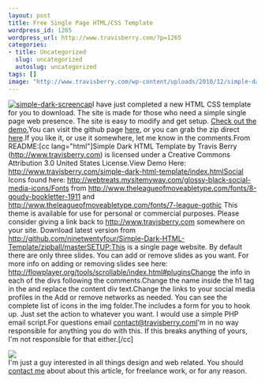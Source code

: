 ```yaml
--- 
layout: post
title: Free Single Page HTML/CSS Template
wordpress_id: 1265
wordpress_url: http://www.travisberry.com/?p=1265
categories: 
- title: Uncategorized
  slug: uncategorized
  autoslug: uncategorized
tags: []
image: "http://www.travisberry.com/wp-content/uploads/2010/12/simple-dark-screencap.jpg"
---
```

[![](http://www.travisberry.com/wp-content/uploads/2010/12/simple-dark-screencap.jpg "simple-dark-screencap")](http://www.travisberry.com/simple-dark-html-template/index.html)I have just completed a new HTML CSS template for you to download. The site is made for those who need a simple single page web presence. The site is easy to modify and get setup. [Check out the demo.](http://www.travisberry.com/simple-dark-html-template/index.html)<!--more-->You can visit the github page [here](https://github.com/ninetwentyfour/Simple-Dark-HTML-Template), or you can grab the zip direct [here](http://github.com/ninetwentyfour/Simple-Dark-HTML-Template/zipball/master).If you like it, or use it somewhere, let me know in the comments.From README:[cc lang="html"]Simple Dark HTML Template by Travis Berry (http://www.travisberry.com) is licensed under a Creative Commons Attribution 3.0 United States License.View Demo Here: http://www.travisberry.com/simple-dark-html-template/index.htmlSocial Icons found here: http://webtreats.mysitemyway.com/glossy-black-social-media-icons/Fonts from http://www.theleagueofmoveabletype.com/fonts/8-goudy-bookletter-1911 and http://www.theleagueofmoveabletype.com/fonts/7-league-gothic This theme is available for use for personal or commercial purposes. Please consider giving a link back to http://www.travisberry.com somewhere on your site. Download latest version from http://github.com/ninetwentyfour/Simple-Dark-HTML-Template/zipball/masterSETUP:This is a single page website. By default there are only three slides. You can add or remove slides as you want. For more info on adding or removing slides see here: http://flowplayer.org/tools/scrollable/index.html#pluginsChange the info in each of the divs following the <!--Example Section--> comments.Change the name inside the h1 tag in the <!--Home Section--> and replace the content div text.Change the links to your social media profiles in the <!--Social Network Section--> Add or remove networks as needed. You can see the complete list of icons in the img folder.The <!--Contact Section--> includes a form for you to hook up. Just set the action to whatever you want. I would use a simple PHP email script.For questions email contact@travisberry.comI'm in no way responsible for anything you do with this. If this breaks anything of yours, I'm not responsible for that either.[/cc]<script>utmx_section("contact1")</script><div id="contactme"><div class="avatar">![](http://www.gravatar.com/avatar/c9e8248c1237949b66a735bed64ae841?s=32&d=identicon&r=G)</div>I'm just a guy interested in all things design and web related. You should [contact me](http://www.travisberry.com/contact/) about about this article, for freelance work, or for any reason.</div>

